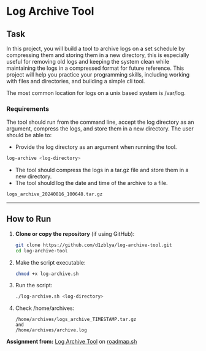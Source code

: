 # Log Archive Tool

## Task
In this project, you will build a tool to archive logs on a set schedule by compressing them and storing them in a new directory, this is especially useful for removing old logs and keeping the system clean while maintaining the logs in a compressed format for future reference. This project will help you practice your programming skills, including working with files and directories, and building a simple cli tool.

The most common location for logs on a unix based system is /var/log.

### Requirements
The tool should run from the command line, accept the log directory as an argument, compress the logs, and store them in a new directory. The user should be able to:

- Provide the log directory as an argument when running the tool.
```bash
log-archive <log-directory>
```
- The tool should compress the logs in a tar.gz file and store them in a new directory.
- The tool should log the date and time of the archive to a file.
```bash
logs_archive_20240816_100648.tar.gz
```

---

## How to Run
1. **Clone or copy the repository** (if using GitHub):
   ```bash
   git clone https://github.com/d1zblya/log-archive-tool.git
   cd log-archive-tool
   ```

2. Make the script executable:
    ```bash
    chmod +x log-archive.sh
    ```

3. Run the script:
    ```bash
    ./log-archive.sh <log-directory>
    ```

4. Check /home/archives:
    ```
    /home/archives/logs_archive_TIMESTAMP.tar.gz
    and 
    /home/archives/archive.log
    ```

**Assignment from:** [Log Archive Tool](https://roadmap.sh/projects/log-archive-tool) on [roadmap.sh](https://roadmap.sh/)